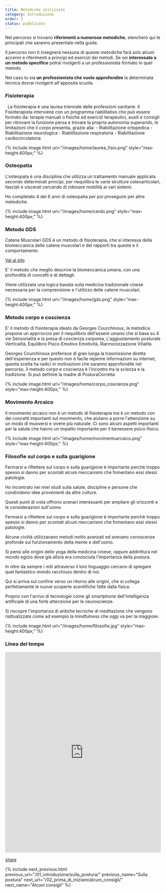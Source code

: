 ```yaml
---
title: Metodiche utilizzate
category: Introduzione
order: 3
status: pubblicato
---
```


				
Nel percorso si trovano **riferimenti a numerose metodiche**, elencherò qui le principali che saranno presentate nella guida.

Il percorso non ti insegnerà nessuna di queste metodiche farà solo alcuni accenni e riferimenti a principi ed esercizi dei metodi. Se sei **interessato a un metodo specifico**  potrai rivolgerti a un professionista formato in quel metodo.

Nel caso tu sia	 **un professionista che vuole approfondire** la determinata tecnica dovrai rivolgerti all'apposita scuola.

<!--	<br>	Nel percorso ti forniamo le basi e le applicazioni pratiche. **La postura è un argomento vasto,** richiederebbe anni di studio e di pratica, per questo con posturacorretta, ti mettiamo a disposizione le esperienze principali che già di per se portano molti risultati e ti aiutano a crearti una ** nuova prospettiva sulla salute e sulla guarigione.** -->		


<h3>Fisioterapia</h3>   				
La fisioterapia è una laurea triennale delle professioni sanitarie.
Il Fisioterapista interviene con un programma riabilitativo che può essere formato da: terapie manuali o fisiche ed esercizi terapeutici, ausili e consigli per ritrovare la funzione persa e trovare la propria autonomia superando, le limitazioni che il corpo presenta, grazie alla:
- Riabilitazione ortopedica
- Riabilitazione neurologica
- Riabilitazione respiratoria
- Riabilitazione cardiocircolatoria
						
			
{% include image.html url="/images/home/laurea_fisio.png" style="max-height:400px;" %}


	
<h3>Osteopatia</h3>
			
L'osteopata è una disciplina che utilizza un trattamento manuale applicata secondo determinati principi, per riequilibra le varie strutture osteoarticolari, fasciali e viscerali cercando di ridonare mobilità ai vari sistemi.
	
Ho completato 4 dei 6 anni di osteopatia per poi proseguire per altre metodiche. 

{% include image.html url="/images/home/cerdo.png" style="max-height:400px;" %}	


<h3>Metodo GDS</h3>

Catene Muscolari GDS è un metodo di fisioterapia, che si interessa della biomeccanica delle catene muscolari e del rapporti tra queste e il comportamento. 

<a href="http://www.catenemuscolarigds.it" target="_blank" class="text-gray-500 underline">Vai al sito</a>

E' il metodo che meglio descrive la biomeccanica umana, con una profondità di concetti e di dettagli. 

Viene utilizzata una logica basata sulla medicina tradizionale cinese necessaria per la comprensione e l'utilizzo delle catene muscolari.


{% include image.html url="/images/home/gds.png" style="max-height:400px;" %}

				

<h3 class="text-3xl text-gray-800 font-bold leading-none mb-3">Metodo corpo e coscienza</h3>
					
E' il metodo di fisioterapia ideato da Georges Courchinoux, la metodica propone un apprroccio per il riequilibrio dell'essere umano che si basa su 4 vie Sensorialità e la presa di coscienza corporea, L'aggiustamento posturale Verticalità, Equilibrio Psico-Emotivo Emotività, Riarmonizzazione Vitalità. 

Georges Courchinoux preferisce di gran lunga la trasmissione diretta dell'esperienza e per questo non è facile reperire informazioni su internet, questa scelta ha radici in motivazioni che saranno approfondite nel percorso. Il metodo corpo e coscienza è l'incontro tra la scienza e la tradizione. Si può definire la madre di PosturaCorretta

{% include image.html url="/images/home/corpo_coscienza.png" style="max-height:400px;" %}		
				

<h3 class="text-3xl text-gray-800 font-bold leading-none mb-3">Movimento Arcaico</h3>
					
Il movimento arcaico non è un metodo di fisioterapia ma è un metodo con dei concetti importanti sul movimento, che aiutano a porre l'attenzione su un modo di muoversi e vivere più naturale. Ci sono alcuni aspetti importanti per la salute che hanno un impatto importante per il benessere psico-fisico. 



{% include image.html url="/images/home/movimentoarcaico.png" style="max-height:400px;" %}		




<h3 class="text-3xl text-gray-800 font-bold leading-none mb-3">Filosofie sul corpo e sulla guarigione</h3>
					
Fermarsi a riflettere sul corpo e sulla guarigione è importante perchè troppo spesso si danno per scontati alcuni meccanismi che fomentano essi stessi patologie.
					
Ho incontrato nei miei studi sulla salute, discipline e persone che condividono idee provenienti da altre culture. 

Questi punti di vista offrono scenari interessanti per ampliare gli orizzonti e le considerazioni sull'uomo.


Fermarsi a riflettere sul corpo e sulla guarigione è importante perchè troppo spesso si danno per scontati alcuni meccanismi che fomentano essi stessi patologie.
				
					
Alcune civiltà utilizzavano metodi molto avanzati ed avevano conoscenze profonde sul funzionamento della mente e dell'uomo.

Si pensi alle origini dello yoga della medicina cinese, oppure addirittura nel mondo egizio dove già allora era conosciuta l'importanza della postura.

In oltre da sempre i miti attraverso il loro linguaggio cercano di spiegare quel fantastico mondo racchiuso dentro di noi. 


Qui si arriva sul confine verso un ritorno alle origini, che si collega perfettamente le nuove scoperte scentifiche fatte dalla fisica. 

Proprio con l'arrivo di tecnologie come gli smartphone dell'intelligenza artificiale di una forte attenzione per le neuroscienze.

Si riscopre l'importanza di antiche tecniche di meditazione che vengono riattualizzate come ad esempio la mindfulness che oggi va per la maggiore.
					
			
		
{% include image.html url="/images/home/filosofie.jpg" style="max-height:400px;" %}	

						
			
	
<h3 class="text-3xl text-gray-800 font-bold leading-none mb-3">Linea del tempo</h3>		
	

<iframe src="https://cdn.knightlab.com/libs/timeline3/latest/embed/index.html?source=15u53Qb9xAY-6MeT_YC1Daevb8XTSeJGSPpg8Wyj9LuY&amp;font=Default&amp;lang=en&amp;initial_zoom=2&amp;height=650" width="100%" height="650" webkitallowfullscreen="" mozallowfullscreen="" allowfullscreen="" frameborder="0"></iframe>

<a  href="https://cdn.knightlab.com/libs/timeline3/latest/embed/index.html?source=15u53Qb9xAY-6MeT_YC1Daevb8XTSeJGSPpg8Wyj9LuY&amp;font=Default&amp;lang=en&amp;initial_zoom=2&amp;height=650" target="_blank">share</a>
	
				
			
				
		  
{% include next_previous.html 
previous_url="/01_introduzione/sulla_postura/" 
previous_name="Sulla postura" 
next_url="/02_prima_di_iniziare/alcuni_consigli/" 
next_name="Alcuni consigli"  %}   		
